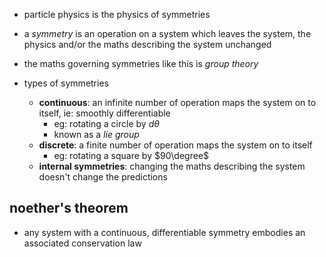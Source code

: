 - particle physics is the physics of symmetries
- a *symmetry* is an operation on a system which leaves the system, the physics and/or the maths describing the system unchanged
- the maths governing symmetries like this is *group theory*

- types of symmetries
	- **continuous**: an infinite number of operation maps the system on to itself, ie: smoothly differentiable
		- eg: rotating a circle by $d\theta$
		- known as a *lie group*
	- **discrete**: a finite number of operation maps the system on to itself
		- eg: rotating a square by $90\degree$
	- **internal symmetries**: changing the maths describing the system doesn't change the predictions

## noether's theorem
- any system with a continuous, differentiable symmetry embodies an associated conservation law